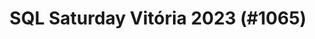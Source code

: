 ---
layout: event
title: "SQL Saturday Vitória 2023 (#1065)"
subtitle: ""
tags: ["Vitória", "Brazil", "physical", "2023", "South America"]
thumb: /assets/img/logos/Just_icon_Color_small.png
comments: false
data: SQLSat1065
---